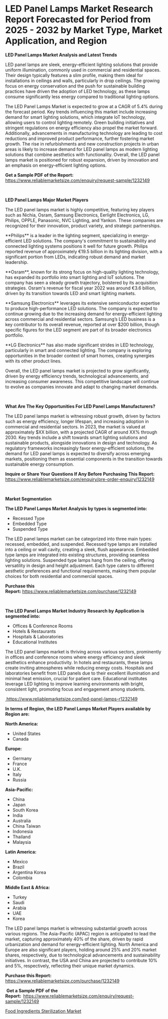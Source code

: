 <p><h1>LED Panel Lamps Market Research Report Forecasted for Period from 2025 -  2032 by Market Type, Market Application, and Region</h1></p><p><strong>LED Panel Lamps Market Analysis and Latest Trends</strong></p>
<p><p>LED panel lamps are sleek, energy-efficient lighting solutions that provide uniform illumination, commonly used in commercial and residential spaces. Their design typically features a slim profile, making them ideal for installations in ceilings and walls, particularly in drop ceilings. The growing focus on energy conservation and the push for sustainable building practices have driven the adoption of LED technology, as these lamps consume significantly less energy compared to traditional lighting options.</p><p>The LED Panel Lamps Market is expected to grow at a CAGR of 5.4% during the forecast period. Key trends influencing this market include increasing demand for smart lighting solutions, which integrate IoT technology, allowing users to control lighting remotely. Green building initiatives and stringent regulations on energy efficiency also propel the market forward. Additionally, advancements in manufacturing technology are leading to cost reductions and improved product performance, further fostering market growth. The rise in refurbishments and new construction projects in urban areas is likely to increase demand for LED panel lamps as modern lighting solutions that combine aesthetics with functionality. Overall, the LED panel lamps market is positioned for robust expansion, driven by innovation and an emphasis on energy-efficient lighting options.</p></p>
<p><strong>Get a Sample PDF of the Report:&nbsp;</strong> <a href="https://www.reliablemarketsize.com/enquiry/request-sample/1232149?utm_campaign=3201&utm_medium=2&utm_source=Github&utm_content=ia&utm_term=09042025&utm_id=led-panel-lamps">https://www.reliablemarketsize.com/enquiry/request-sample/1232149</a></p>
<p>&nbsp;</p>
<p><strong>LED Panel Lamps Major Market Players</strong></p>
<p><p>The LED panel lamps market is highly competitive, featuring key players such as Nichia, Osram, Samsung Electronics, Eerlight Electronics, LG, Philips, OPPLE, Panasonic, NVC Lighting, and Yankon. These companies are recognized for their innovation, product variety, and strategic partnerships.</p><p>**Philips** is a leader in the lighting segment, specializing in energy-efficient LED solutions. The company's commitment to sustainability and connected lighting systems positions it well for future growth. Philips reported revenue of approximately €19.5 billion in its lighting division, with a significant portion from LEDs, indicating robust demand and market leadership.</p><p>**Osram**, known for its strong focus on high-quality lighting technology, has expanded its portfolio into smart lighting and IoT solutions. The company has seen a steady growth trajectory, bolstered by its acquisition strategies. Osram's revenue for fiscal year 2022 was around €3.6 billion, driven by its transition towards LED and smart lighting markets.</p><p>**Samsung Electronics** leverages its extensive semiconductor expertise to produce high-performance LED solutions. The company is expected to continue growing due to the increasing demand for energy-efficient lighting across commercial and residential sectors. Samsung’s LED business is a key contributor to its overall revenue, reported at over $200 billion, though specific figures for the LED segment are part of its broader electronics portfolio.</p><p>**LG Electronics** has also made significant strides in LED technology, particularly in smart and connected lighting. The company is exploring opportunities in the broader context of smart homes, creating synergies with its other product lines.</p><p>Overall, the LED panel lamps market is projected to grow significantly, driven by energy efficiency trends, technological advancements, and increasing consumer awareness. This competitive landscape will continue to evolve as companies innovate and adapt to changing market demands.</p></p>
<p>&nbsp;</p>
<p><strong>What Are The Key Opportunities For LED Panel Lamps Manufacturers?</strong></p>
<p><p>The LED panel lamps market is witnessing robust growth, driven by factors such as energy efficiency, longer lifespan, and increasing adoption in commercial and residential sectors. In 2023, the market is valued at approximately $XX billion, with a projected CAGR of around XX% through 2030. Key trends include a shift towards smart lighting solutions and sustainable products, alongside innovations in design and technology. As regulatory frameworks increasingly favor energy-efficient solutions, the demand for LED panel lamps is expected to diversify across emerging markets, positioning them as essential components in the transition towards sustainable energy consumption.</p></p>
<p><strong>Inquire or Share Your Questions If Any Before Purchasing This Report:</strong> <a href="https://www.reliablemarketsize.com/enquiry/pre-order-enquiry/1232149?utm_campaign=3201&utm_medium=2&utm_source=Github&utm_content=ia&utm_term=09042025&utm_id=led-panel-lamps">https://www.reliablemarketsize.com/enquiry/pre-order-enquiry/1232149</a></p>
<p>&nbsp;</p>
<p><strong>Market Segmentation</strong></p>
<p><strong>The LED Panel Lamps Market Analysis by types is segmented into:</strong></p>
<p><ul><li>Recessed Type</li><li>Embedded Type</li><li>Suspended Type</li></ul></p>
<p><p>The LED panel lamps market can be categorized into three main types: recessed, embedded, and suspended. Recessed type lamps are installed into a ceiling or wall cavity, creating a sleek, flush appearance. Embedded type lamps are integrated into existing structures, providing seamless lighting solutions. Suspended type lamps hang from the ceiling, offering versatility in design and height adjustment. Each type caters to different aesthetic preferences and functional requirements, making them popular choices for both residential and commercial spaces.</p></p>
<p><strong>Purchase this Report:&nbsp;</strong><a href="https://www.reliablemarketsize.com/purchase/1232149?utm_campaign=3201&utm_medium=2&utm_source=Github&utm_content=ia&utm_term=09042025&utm_id=led-panel-lamps">https://www.reliablemarketsize.com/purchase/1232149</a></p>
<p>&nbsp;</p>
<p><strong>The LED Panel Lamps Market Industry Research by Application is segmented into:</strong></p>
<p><ul><li>Offices & Conference Rooms</li><li>Hotels & Restaurants</li><li>Hospitals & Laboratories</li><li>Educational Institutes</li></ul></p>
<p><p>The LED panel lamps market is thriving across various sectors, prominently in offices and conference rooms where energy efficiency and sleek aesthetics enhance productivity. In hotels and restaurants, these lamps create inviting atmospheres while reducing energy costs. Hospitals and laboratories benefit from LED panels due to their excellent illumination and minimal heat emission, crucial for patient care. Educational institutes leverage LED lighting to improve learning environments with bright, consistent light, promoting focus and engagement among students.</p></p>
<p><a href="https://www.reliablemarketsize.com/led-panel-lamps-r1232149?utm_campaign=3201&utm_medium=2&utm_source=Github&utm_content=ia&utm_term=09042025&utm_id=led-panel-lamps">&nbsp;https://www.reliablemarketsize.com/led-panel-lamps-r1232149</a></p>
<p><strong>In terms of Region, the LED Panel Lamps Market Players available by Region are:</strong></p>
<p>
    <p> <strong> North America: </strong>
        <ul>
            <li>United States</li>
            <li>Canada</li>
        </ul>
        </p> 
    <p> <strong> Europe: </strong>
        <ul>
            <li>Germany</li>
            <li>France</li>
            <li>U.K.</li>
            <li>Italy</li>
            <li>Russia</li>
        </ul>
        </p> 
    <p> <strong> Asia-Pacific: </strong>
        <ul>
            <li>China</li>
            <li>Japan</li>
            <li>South Korea</li>
            <li>India</li>
            <li>Australia</li>
            <li>China Taiwan</li>
            <li>Indonesia</li>
            <li>Thailand</li>
            <li>Malaysia</li>
        </ul>
        </p> 
    <p> <strong> Latin America: </strong>
        <ul>
            <li>Mexico</li>
            <li>Brazil</li>
            <li>Argentina Korea</li>
            <li>Colombia</li>
        </ul>
        </p> 
    <p> <strong> Middle East & Africa: </strong>
        <ul>
            <li>Turkey</li>
            <li>Saudi</li>
            <li>Arabia</li>
            <li>UAE</li>
            <li>Korea</li>
        </ul>
    </p>
    </p>
<p><p>The LED panel lamps market is witnessing substantial growth across various regions. The Asia-Pacific (APAC) region is anticipated to lead the market, capturing approximately 40% of the share, driven by rapid urbanization and demand for energy-efficient lighting. North America and Europe are also significant players, holding around 25% and 20% market shares, respectively, due to technological advancements and sustainability initiatives. In contrast, the USA and China are projected to contribute 10% and 5%, respectively, reflecting their unique market dynamics.</p></p>
<p><strong>Purchase this Report: </strong><a href="https://www.reliablemarketsize.com/purchase/1232149?utm_campaign=3201&utm_medium=2&utm_source=Github&utm_content=ia&utm_term=09042025&utm_id=led-panel-lamps">https://www.reliablemarketsize.com/purchase/1232149</a></p>
<p>&nbsp;<strong>Get a Sample PDF of the Report:&nbsp;&nbsp;</strong><a href="https://www.reliablemarketsize.com/enquiry/request-sample/1232149?utm_campaign=3201&utm_medium=2&utm_source=Github&utm_content=ia&utm_term=09042025&utm_id=led-panel-lamps">https://www.reliablemarketsize.com/enquiry/request-sample/1232149</a></p>
<p><strong></strong></p>
<p><p><a href="https://github.com/boysabotzoc/Market-Research-Report-List-1/blob/main/food-ingredients-sterilization-market.md?utm_campaign=3201&utm_medium=2&utm_source=Github&utm_content=ia&utm_term=09042025&utm_id=led-panel-lamps">Food Ingredients Sterilization Market</a></p></p>